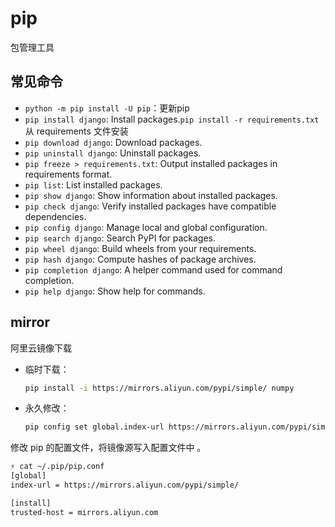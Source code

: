 # pip

包管理工具

## 常见命令

- `python -m pip install -U pip`：更新pip
- `pip install django`: Install packages.`pip install -r requirements.txt`从 requirements 文件安装
- `pip download django`: Download packages.
- `pip uninstall django`: Uninstall packages.
- `pip freeze > requirements.txt`: Output installed packages in requirements format.
- `pip list`: List installed packages.
- `pip show django`: Show information about installed packages.
- `pip check django`: Verify installed packages have compatible dependencies.
- `pip config django`: Manage local and global configuration.
- `pip search django`: Search PyPI for packages.
- `pip wheel django`: Build wheels from your requirements.
- `pip hash django`: Compute hashes of package archives.
- `pip completion django`: A helper command used for command completion.
- `pip help django`: Show help for commands.

## mirror

阿里云镜像下载

- 临时下载：

    ```bash
    pip install -i https://mirrors.aliyun.com/pypi/simple/ numpy
    ```

- 永久修改：

    ```bash
    pip config set global.index-url https://mirrors.aliyun.com/pypi/simple/
    ```

修改 pip 的配置文件，将镜像源写入配置文件中 。

```bash
⚡ cat ~/.pip/pip.conf
[global]
index-url = https://mirrors.aliyun.com/pypi/simple/

[install]
trusted-host = mirrors.aliyun.com
```
